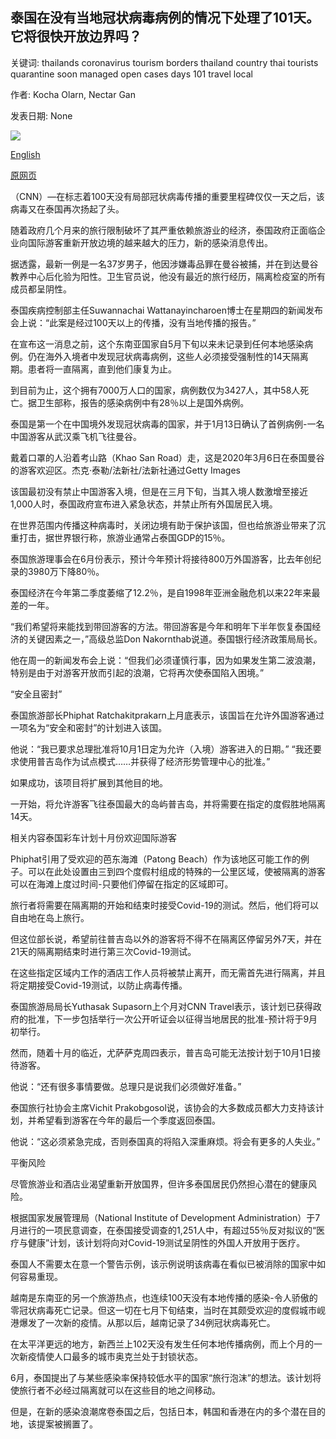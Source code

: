 ## 泰国在没有当地冠状病毒病例的情况下处理了101天。它将很快开放边界吗？

关键词: thailands coronavirus tourism borders thailand country thai tourists quarantine soon managed open cases days 101 travel local

作者: Kocha Olarn, Nectar Gan

发表日期: None

![](https://cdn.cnn.com/cnnnext/dam/assets/200507184032-18-week-in-photos-0507-super-tease.jpg)

[English](Thailand%20managed%20101%20days%20without%20local%20coronavirus%20cases.%20Will%20it%20open%20borders%20soon%3F.md)

[原网页](https://edition.cnn.com/travel/article/thailand-100-days-coronavirus-free-intl-hnk/index.html)

（CNN）—在标志着100天没有局部冠状病毒传播的重要里程碑仅仅一天之后，该病毒又在泰国再次扬起了头。

随着政府几个月来的旅行限制破坏了其严重依赖旅游业的经济，泰国政府正面临企业向国际游客重新开放边境的越来越大的压力，新的感染消息传出。

据透露，最新一例是一名37岁男子，他因涉嫌毒品罪在曼谷被捕，并在到达曼谷教养中心后化验为阳性。卫生官员说，他没有最近的旅行经历，隔离检疫室的所有成员都呈阴性。

泰国疾病控制部主任Suwannachai Wattanayincharoen博士在星期四的新闻发布会上说：“此案是经过100天以上的传播，没有当地传播的报告。”

在宣布这一消息之前，这个东南亚国家自5月下旬以来未记录到任何本地感染病例。仍在海外入境者中发现冠状病毒病例，这些人必须接受强制性的14天隔离期。患者将一直隔离，直到他们康复为止。

到目前为止，这个拥有7000万人口的国家，病例数仅为3427人，其中58人死亡。据卫生部称，报告的感染病例中有28％以上是国外病例。

泰国是第一个在中国境外发现冠状病毒的国家，并于1月13日确认了首例病例-一名中国游客从武汉乘飞机飞往曼谷。

戴着口罩的人沿着考山路（Khao San Road）走，这是2020年3月6日在泰国曼谷的游客欢迎区。杰克·泰勒/法新社/法新社通过Getty Images

该国最初没有禁止中国游客入境，但是在三月下旬，当其入境人数激增至接近1,000人时，泰国政府宣布进入紧急状态，并禁止所有外国居民入境。

在世界范围内传播这种病毒时，关闭边境有助于保护该国，但也给旅游业带来了沉重打击，据世界银行称，旅游业通常占泰国GDP的15％。

泰国旅游理事会在6月份表示，预计今年预计将接待800万外国游客，比去年创纪录的3980万下降80％。

泰国经济在今年第二季度萎缩了12.2％，是自1998年亚洲金融危机以来22年来最差的一年。

“我们希望将来能找到带回游客的方法。带回游客是今年和明年下半年恢复泰国经济的关键因素之一，”高级总监Don Nakornthab说道。泰国银行经济政策局局长。

他在周一的新闻发布会上说：“但我们必须谨慎行事，因为如果发生第二波浪潮，特别是由于对游客开放而引起的浪潮，它将再次使泰国陷入困境。”

“安全且密封”

泰国旅游部长Phiphat Ratchakitprakarn上月底表示，该国旨在允许外国游客通过一项名为“安全和密封”的计划进入该国。

他说：“我已要求总理批准将10月1日定为允许（入境）游客进入的日期。” “我还要求使用普吉岛作为试点模式……并获得了经济形势管理中心的批准。”

如果成功，该项目将扩展到其他目的地。

一开始，将允许游客飞往泰国最大的岛屿普吉岛，并将需要在指定的度假胜地隔离14天。

相关内容泰国彩车计划十月份欢迎国际游客

Phiphat引用了受欢迎的芭东海滩（Patong Beach）作为该地区可能工作的例子。可以在此处设置由三到四个度假村组成的特殊的一公里区域，使被隔离的游客可以在海滩上度过时间-只要他们停留在指定的区域即可。

旅行者将需要在隔离期的开始和结束时接受Covid-19的测试。然后，他们将可以自由地在岛上旅行。

但这位部长说，希望前往普吉岛以外的游客将不得不在隔离区停留另外7天，并在21天的隔离期结束时进行第三次Covid-19测试。

在这些指定区域内工作的酒店工作人员将被禁止离开，而无需首先进行隔离，并且将定期接受Covid-19测试，以防止病毒传播。

泰国旅游局局长Yuthasak Supasorn上个月对CNN Travel表示，该计划已获得政府的批准，下一步包括举行一次公开听证会以征得当地居民的批准-预计将于9月初举行。

然而，随着十月的临近，尤萨萨克周四表示，普吉岛可能无法按计划于10月1日接待游客。

他说：“还有很多事情要做。总理只是说我们必须做好准备。”

泰国旅行社协会主席Vichit Prakobgosol说，该协会的大多数成员都大力支持该计划，并希望看到游客在今年的最后一个季度返回泰国。

他说：“这必须紧急完成，否则泰国真的将陷入深重麻烦。将会有更多的人失业。”

平衡风险

尽管旅游业和酒店业渴望重新开放国界，但许多泰国居民仍然担心潜在的健康风险。

根据国家发展管理局（National Institute of Development Administration）于7月进行的一项民意调查，在泰国接受调查的1,251人中，有超过55％反对拟议的“医疗与健康”计划，该计划将向对Covid-19测试呈阴性的外国人开放用于医疗。

泰国人不需要太在意一个警告示例，该示例说明该病毒在看似已被消除的国家中如何容易重现。

越南是东南亚的另一个旅游热点，也连续100天没有本地传播的感染-令人骄傲的零冠状病毒死亡记录。但这一切在七月下旬结束，当时在其颇受欢迎的度假城市岘港爆发了一次新的疫情。从那以后，越南记录了34例冠状病毒死亡。

在太平洋更远的地方，新西兰上102天没有发生任何本地传播病例，而上个月的一次新疫情使人口最多的城市奥克兰处于封锁状态。

6月，泰国提出了与某些感染率保持较低水平的国家“旅行泡沫”的想法。该计划将使旅行者不必经过隔离就可以在这些目的地之间移动。

但是，在新的感染浪潮席卷泰国之后，包括日本，韩国和香港在内的多个潜在目的地，该提案被搁置了。